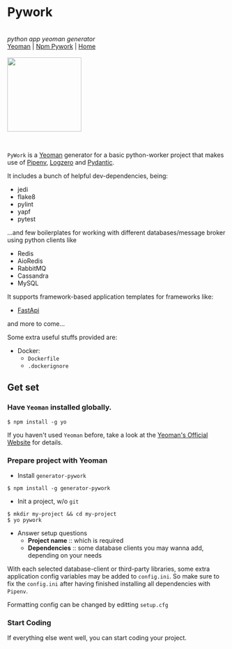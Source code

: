 <p align="center">
  <h1>Pywork</h1><br>
  <i>python app yeoman generator</i><br>
  <a href="https://www.npmjs.com/package/yo">Yeoman</a> |
  <a href="https://www.npmjs.com/package/generator-pywork">Npm Pywork</a> |
  <a href="https://github.com/vutran1710/Pywork">Home</a>
  <br><br>
  <img align="center" width="170" height="170" src="https://github.com/vutran1710/Pywork/blob/master/img/pywork.png">
</p>

<br>

`PyWork` is a [Yeoman](http://yeoman.io) generator for a basic python-worker project that makes use of
[Pipenv](https://pipenv.kennethreitz.org/en/latest/), [Logzero](https://logzero.readthedocs.io/en/latest/) and
[Pydantic](https://pydantic-docs.helpmanual.io/).

It includes a bunch of helpful dev-dependencies, being:

- jedi
- flake8
- pylint
- yapf
- pytest

...and few boilerplates for working with different databases/message broker using python clients like

- Redis
- AioRedis
- RabbitMQ
- Cassandra
- MySQL

It supports framework-based application templates for frameworks like:
- [FastApi](https://fastapi.tiangolo.com/)

and more to come...

Some extra useful stuffs provided are:
- Docker:
  + `Dockerfile`
  + `.dockerignore`



## Get set

### Have `Yeoman` installed globally.

``` shell
$ npm install -g yo
```

If you haven't used `Yeoman` before, take a look at the [Yeoman's Official Website](http://yeoman.io) for details.

### Prepare project with Yeoman

- Install `generator-pywork`

``` shell
$ npm install -g generator-pywork
```

- Init a project, w/o `git`

``` shell
$ mkdir my-project && cd my-project
$ yo pywork
```

- Answer setup questions
  + **Project name** :: which is required
  + **Dependencies** :: some database clients you may wanna add, depending on your needs

With each selected database-client or third-party libraries, some extra application config variables may be added to
`config.ini`. So make sure to fix the `config.ini` after having finished installing all dependencies with `Pipenv`.

Formatting config can be changed by editting `setup.cfg`

### Start Coding

If everything else went well, you can start coding your project.
